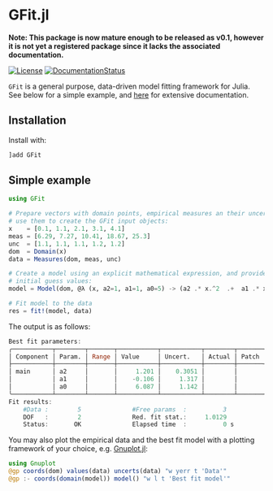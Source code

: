 # GFit.jl

**Note: This package is now mature enough to be released as v0.1, however it is not yet a registered package since it lacks the associated documentation.**

[![License](http://img.shields.io/badge/license-MIT-brightgreen.svg?style=flat)](LICENSE.md)
[![DocumentationStatus](https://img.shields.io/badge/docs-stable-blue.svg?style=flat)](https://gcalderone.github.io/GFit.jl/v0.1.0/index.html)

`GFit` is a general purpose, data-driven model fitting framework for Julia.
See below for a simple example, and [here](https://gcalderone.github.io/GFit.jl/v0.1.0/index.html) for extensive documentation.

## Installation

Install with:
```julia
]add GFit
```

## Simple example

```julia
using GFit

# Prepare vectors with domain points, empirical measures an their uncertainties and
# use them to create the GFit input objects:
x    = [0.1, 1.1, 2.1, 3.1, 4.1]
meas = [6.29, 7.27, 10.41, 18.67, 25.3]
unc  = [1.1, 1.1, 1.1, 1.2, 1.2]
dom  = Domain(x)
data = Measures(dom, meas, unc)

# Create a model using an explicit mathematical expression, and provide the
# initial guess values:
model = Model(dom, @λ (x, a2=1, a1=1, a0=5) -> (a2 .* x.^2  .+  a1 .* x  .+  a0))

# Fit model to the data
res = fit!(model, data)
```

The output is as follows:
```julia
Best fit parameters:
╭───────────┬────────┬───────┬───────────┬───────────┬────────┬───────╮
│ Component │ Param. │ Range │ Value     │ Uncert.   │ Actual │ Patch │
├───────────┼────────┼───────┼───────────┼───────────┼────────┼───────┤
│ main      │ a2     │       │     1.201 │    0.3051 │        │       │
│           │ a1     │       │    -0.106 │     1.317 │        │       │
│           │ a0     │       │     6.087 │     1.142 │        │       │
╰───────────┴────────┴───────┴───────────┴───────────┴────────┴───────╯
Fit results:
    #Data :        5              #Free params  :          3
    DOF   :        2              Red. fit stat.:     1.0129
    Status:       OK              Elapsed time  :          0 s
```

You may also plot the empirical data and the best fit model with a plotting framework of your choice, e.g. [Gnuplot.jl](https://github.com/gcalderone/Gnuplot.jl):
```julia
using Gnuplot
@gp coords(dom) values(data) uncerts(data) "w yerr t 'Data'"
@gp :- coords(domain(model)) model() "w l t 'Best fit model'"
```

